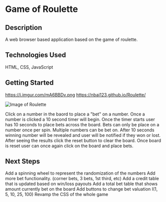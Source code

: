 # Game of Roulette

## Description

A web browser based application based on the game of roulette.

## Technologies Used

HTML, CSS, JavaScript

## Getting Started
https://i.imgur.com/mA6BBDv.png
<https://nbai123.github.io/Roulette/>

![Image of Roulette](https://i.imgur.com/mA6BBDv.png)

Click on a number in the baord to place a "bet" on a number.
Once a number is clicked a 10 second timer will begin.
Once the timer starts user has 10 seconds to place bets across the board.
Bets can only be place on a number once per spin.
Multiple numbers can be bet on.
After 10 seconds winning number will be revealed and user will be notified if they won or lost.
After seeing the results click the reset button to clear the board.
Once board is reset user can once again click on the board and place bets.

## Next Steps

Add a spinning wheel to represent the randomization of the numbers
Add more bet functionality. (corner bets, 3 bets, 1st third, etc)
Add a credit table that is updated based on win/loss payouts
Add a total bet table that shows amount currently bet on the board
Add buttons to change bet valuation I(1, 5, 10, 25, 100)
Revamp the CSS of the whole game
